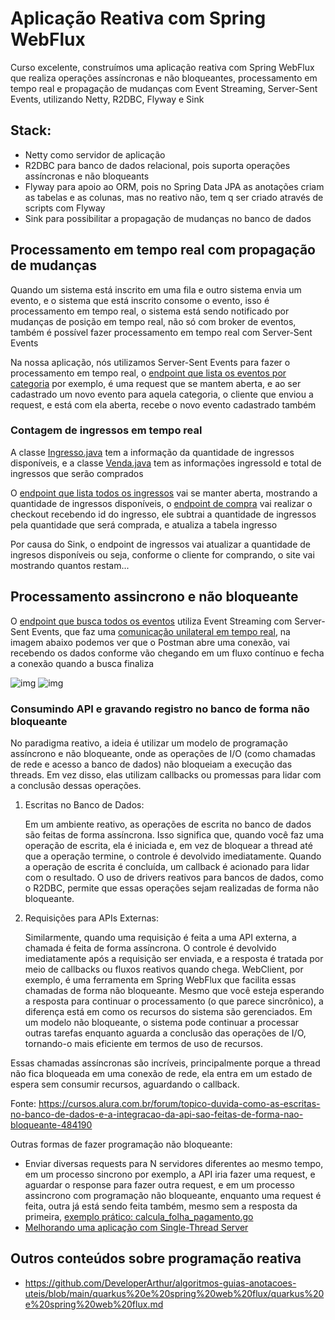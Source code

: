 # Aplicação Reativa com Spring WebFlux

Curso excelente, construímos uma aplicação reativa com Spring WebFlux
que realiza operações assíncronas e não bloqueantes, processamento em tempo real
e propagação de mudanças com Event Streaming, Server-Sent Events, utilizando Netty, 
R2DBC, Flyway e Sink

## Stack:
- Netty como servidor de aplicação
- R2DBC para banco de dados relacional, pois suporta operações assíncronas e não bloqueants
- Flyway para apoio ao ORM, pois no Spring Data JPA as anotações criam as tabelas e as colunas, 
mas no reativo não, tem q ser criado através de scripts com Flyway
- Sink para possibilitar a propagação de mudanças no banco de dados

## Processamento em tempo real com propagação de mudanças

Quando um sistema está inscrito em uma fila e outro sistema envia um evento, e o sistema que está 
inscrito consome o evento, isso é processamento em tempo real, o sistema está sendo notificado 
por mudanças de posição em tempo real, não só com broker de eventos, também é possível fazer 
processamento em tempo real com Server-Sent Events

Na nossa aplicação, nós utilizamos Server-Sent Events para fazer o processamento em tempo real,
o [endpoint que lista os eventos por categoria](https://github.com/DeveloperArthur/aplicacao-reativa-spring-webflux/blob/main/src/main/java/br/com/alura/codechella/api/EventoController.java) por exemplo, é uma request que se mantem aberta, 
e ao ser cadastrado um novo evento para aquela categoria, o cliente que enviou a request, e 
está com ela aberta, recebe o novo evento cadastrado também

### Contagem de ingressos em tempo real

A classe [Ingresso.java](https://github.com/DeveloperArthur/aplicacao-reativa-spring-webflux/blob/main/src/main/java/br/com/alura/codechella/domain/Ingresso.java) tem a informação da quantidade de ingressos disponíveis, e a classe
[Venda.java](https://github.com/DeveloperArthur/aplicacao-reativa-spring-webflux/blob/main/src/main/java/br/com/alura/codechella/domain/Venda.java) tem as informações ingressoId e total de ingressos que serão comprados

O [endpoint que lista todos os ingressos](https://github.com/DeveloperArthur/aplicacao-reativa-spring-webflux/blob/main/src/main/java/br/com/alura/codechella/api/IngressoController.java) vai se manter aberta, mostrando a quantidade de ingressos
disponíveis, o [endpoint de compra](https://github.com/DeveloperArthur/aplicacao-reativa-spring-webflux/blob/main/src/main/java/br/com/alura/codechella/api/IngressoController.java) vai realizar o checkout recebendo id do ingresso, ele subtrai
a quantidade de ingressos pela quantidade que será comprada, e atualiza a tabela ingresso

Por causa do Sink, o endpoint de ingressos vai atualizar a quantidade de ingresos disponíveis
ou seja, conforme o cliente for comprando, o site vai mostrando quantos restam...

## Processamento assincrono e não bloqueante

O [endpoint que busca todos os eventos]() utiliza Event Streaming com Server-Sent Events, que 
faz uma [comunicação unilateral em tempo real](https://www.linkedin.com/feed/update/urn:li:ugcPost:7288700306794684417/?commentUrn=urn%3Ali%3Acomment%3A%28ugcPost%3A7288700306794684417%2C7297693732919734272%29&dashCommentUrn=urn%3Ali%3Afsd_comment%3A%287297693732919734272%2Curn%3Ali%3AugcPost%3A7288700306794684417%29), na imagem abaixo podemos ver que o Postman 
abre uma conexão, vai recebendo os dados conforme vão chegando em um fluxo contínuo e fecha a 
conexão quando a busca finaliza

![img](./assets/Captura%20de%20Tela%202025-02-17%20às%2017.20.07.png)
![img](./assets/Captura%20de%20Tela%202025-02-17%20às%2017.20.34.png)

### Consumindo API e gravando registro no banco de forma não bloqueante

No paradigma reativo, a ideia é utilizar um modelo de programação assíncrono e não bloqueante, onde as operações de I/O (como chamadas de rede e acesso a banco de dados) não bloqueiam a execução das threads. Em vez disso, elas utilizam callbacks ou promessas para lidar com a conclusão dessas operações.

1. Escritas no Banco de Dados:

    Em um ambiente reativo, as operações de escrita no banco de dados são feitas de forma assíncrona. Isso significa que, quando você faz uma operação de escrita, ela é iniciada e, em vez de bloquear a thread até que a operação termine, o controle é devolvido imediatamente. Quando a operação de escrita é concluída, um callback é acionado para lidar com o resultado.
    O uso de drivers reativos para bancos de dados, como o R2DBC, permite que essas operações sejam realizadas de forma não bloqueante.

2. Requisições para APIs Externas:

    Similarmente, quando uma requisição é feita a uma API externa, a chamada é feita de forma assíncrona. O controle é devolvido imediatamente após a requisição ser enviada, e a resposta é tratada por meio de callbacks ou fluxos reativos quando chega.
    WebClient, por exemplo, é uma ferramenta em Spring WebFlux que facilita essas chamadas de forma não bloqueante.
    Mesmo que você esteja esperando a resposta para continuar o processamento (o que parece sincrônico), a diferença está em como os recursos do sistema são gerenciados. Em um modelo não bloqueante, o sistema pode continuar a processar outras tarefas enquanto aguarda a conclusão das operações de I/O, tornando-o mais eficiente em termos de uso de recursos.

Essas chamadas assíncronas são incríveis, principalmente porque a thread não fica bloqueada em uma conexão de rede, ela entra em um estado de espera sem consumir recursos, aguardando o callback.

Fonte: https://cursos.alura.com.br/forum/topico-duvida-como-as-escritas-no-banco-de-dados-e-a-integracao-da-api-sao-feitas-de-forma-nao-bloqueante-484190

Outras formas de fazer programação não bloqueante:
- Enviar diversas requests para N servidores diferentes ao mesmo tempo, em um processo sincrono por 
exemplo, a API iria fazer uma request, e aguardar o response para fazer outra request, e em um 
processo assincrono com programação não bloqueante, enquanto uma request é feita, outra já está 
sendo feita também, mesmo sem a resposta da primeira, [exemplo prático: calcula_folha_pagamento.go](https://github.com/DeveloperArthur/golang-first-api-rest/blob/main/service/calcula_folha_pagamento.go)
- [Melhorando uma aplicação com Single-Thread Server](https://github.com/DeveloperArthur/arquitetura-escalabilidade-com-php?tab=readme-ov-file#melhorando-disponibilidade-da-aplica%C3%A7%C3%A3o)

## Outros conteúdos sobre programação reativa
- https://github.com/DeveloperArthur/algoritmos-guias-anotacoes-uteis/blob/main/quarkus%20e%20spring%20web%20flux/quarkus%20e%20spring%20web%20flux.md
